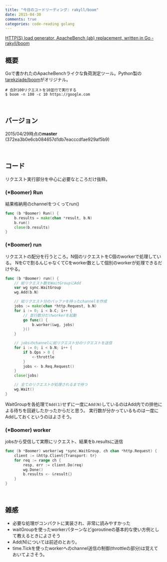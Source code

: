```yaml
---
title: "今日のコードリーディング: rakyll/boom"
date: 2015-04-30
comments: true
categories: code-reading golang
---
```


[HTTP(S) load generator, ApacheBench (ab) replacement, written in Go - rakyll/boom](https://github.com/rakyll/boom)

## 概要

Goで書かれたのApacheBenchライクな負荷測定ツール。Python製の[tarekziade/boom](https://github.com/tarekziade/boom)がオリジナル。

```
# 合計100リクエストを10並行で実行する
$ boom -n 100 -c 10 https://google.com
```

<br />

## バージョン

2015/04/29時点の**master** (372ea3b0e6cb084657d1db7eacccdfae929af5b9)

<br />

## コード

リクエスト実行部分を中心に必要なところだけ抜粋。

### (\*Boomer) Run

結果格納用のchannelをつくってrun()

```go
func (b *Boomer) Run() {
	b.results = make(chan *result, b.N)
	b.run()
	close(b.results)
}
```

### (\*Boomer) run

リクエストの配分を行うところ。N個のリクエストをC個のworkerで処理している。
NをCで割るんじゃなくてCをworker数として個別のworkerが処理できるだけやる。

```go
func (b *Boomer) run() {
	// 総リクエスト数をWaitGroupにAdd
	var wg sync.WaitGroup
	wg.Add(b.N)

	// 総リクエスト分のバッファを持ったchannelを作成
	jobs := make(chan *http.Request, b.N)
	for i := 0; i < b.C; i++ {
		// 並行数分だけworkerを起動
		go func() {
			b.worker(&wg, jobs)
		}()
	}

	// jobsのchannelに総リクエスト分のリクエストを送信
	for i := 0; i < b.N; i++ {
		if b.Qps > 0 {
			<-throttle
		}
		jobs <- b.Req.Request()
	}
	close(jobs)

	// 全てのリクエストが処理されるまで待つ
	wg.Wait()
}
```

WaitGroupを各処理で`Add(1)`せずに一度に`Add(N)`しているのはAdd内での排他による待ちを回避したかったからだと思う。
実行数が分かっているものは一度にAddしておくというのはよさそう。

### (\*Boomer) worker

jobsから受信して実際にリクエスト、結果をb.resultsに送信

```go
func (b *Boomer) worker(wg *sync.WaitGroup, ch chan *http.Request) {
	client := &http.Client{Transport: tr}
	for req := range ch {
		resp, err := client.Do(req)
		wg.Done()
		b.results <- &result{}
	}
}
```

<br />

## 雑感

- 必要な処理がコンパクトに実装され、非常に読みやすかった
- waitGroupを使ったworkerパターンなどgoroutineの基本的な使い方例として教えるときによさそう
- Add(N)については前述のとおり。
- time.Tickを使ったworkerへのchannel送信の制御(throttleの部分)は覚えておいてよさそう。


